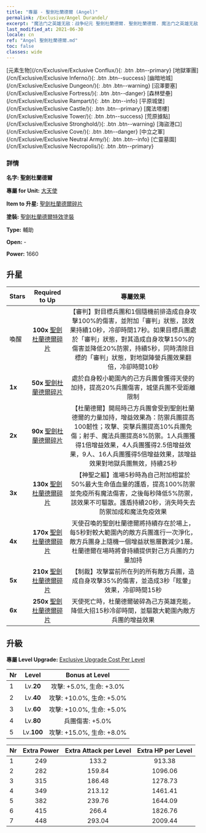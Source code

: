 ```yaml
---
title: "專屬 - 聖劍杜蘭德爾 (Angel)"
permalink: /Exclusive/Angel Durandel/
excerpt: "魔法门之英雄无敌：战争纪元 聖劍杜蘭德爾. 聖劍杜蘭德爾. 魔法门之英雄无敌：战争纪元 專屬 聖劍杜蘭德爾. 大天使 專屬."
last_modified_at: 2021-06-30
locale: cn
ref: "Angel 聖劍杜蘭德爾.md"
toc: false
classes: wide
---
```

 [元素生物](/cn/Exclusive/Exclusive Conflux/){: .btn .btn--primary} [地獄軍團](/cn/Exclusive/Exclusive Inferno/){: .btn .btn--success} [幽暗地城](/cn/Exclusive/Exclusive Dungeon/){: .btn .btn--warning} [沼澤要塞](/cn/Exclusive/Exclusive Fortress/){: .btn .btn--danger} [森林壁壘](/cn/Exclusive/Exclusive Rampart/){: .btn .btn--info} [平原城堡](/cn/Exclusive/Exclusive Castle/){: .btn .btn--primary} [魔法塔樓](/cn/Exclusive/Exclusive Tower/){: .btn .btn--success} [荒原據點](/cn/Exclusive/Exclusive Stronghold/){: .btn .btn--warning} [海盜港口](/cn/Exclusive/Exclusive Cove/){: .btn .btn--danger} [中立之軍](/cn/Exclusive/Exclusive Neutral Army/){: .btn .btn--info} [亡靈墓園](/cn/Exclusive/Exclusive Necropolis/){: .btn .btn--primary} 

### 詳情
 **名字: 聖劍杜蘭德爾** 

 **專屬 for Unit:** [大天使](/cn/units/Angel/) 

 **Item to 升星:** [聖劍杜蘭德爾碎片](/cn/Items/con_973/)

 **塗裝:** [聖劍杜蘭德爾特效塗裝](/cn/Items/con_641/)

 **Type:** 輔助

 **Open:** -

 **Power:** 1660

## 升星

  |     Stars    |  Required to Up | 專屬效果 |
  |:-------------|:---------------:|:---------------:|
  |  喚醒  | **100x** [聖劍杜蘭德爾碎片](/cn/Items/con_973/) | 【審判】對目標兵團和1個隨機前排造成自身攻擊100%的傷害，並附加「審判」狀態，該效果持續10秒，冷卻時間17秒。如果目標兵團處於「審判」狀態，對其造成自身攻擊150%的傷害並降低20%防禦，持續5秒，同時清除目標的「審判」狀態，對地獄陣營兵團效果翻倍，冷卻時間10秒 |
  | **1x** <i class="fas fa-star"/> | **50x** [聖劍杜蘭德爾碎片](/cn/Items/con_973/) | 處於自身較小範圍內的己方兵團會獲得天使的加持，提高20%兵團傷害，城堡兵團不受距離限制 |
  | **2x** <i class="fas fa-star"/> | **90x** [聖劍杜蘭德爾碎片](/cn/Items/con_973/) | 【杜蘭德爾】開局時己方兵團會受到聖劍杜蘭德爾的力量加持，增益效果為：防禦兵團提高100韌性；攻擊、突擊兵團提高10%兵團免傷；射手、魔法兵團提高8%防禦。1人兵團獲得1倍增益效果，4人兵團獲得2.5倍增益效果，9人、16人兵團獲得5倍增益效果，該增益效果對地獄兵團無效，持續25秒 |
  | **3x** <i class="fas fa-star"/> | **130x** [聖劍杜蘭德爾碎片](/cn/Items/con_973/) | 【神聖之軀】進場5秒時為自己附加相當於50%最大生命值血量的護盾，提高100%防禦並免疫所有魔法傷害，之後每秒降低5%防禦，該效果不可驅散。護盾持續20秒，消失時失去防禦加成和魔法免疫效果 |
  | **4x** <i class="fas fa-star"/> | **170x** [聖劍杜蘭德爾碎片](/cn/Items/con_973/) | 天使召喚的聖劍杜蘭德爾將持續存在於場上，每5秒對較大範圍內的敵方兵團進行一次淨化，敵方兵團身上隨機一個增益狀態層數減少1層。杜蘭德爾在場時將會持續提供對己方兵團的力量加持 |
  | **5x** <i class="fas fa-star"/> | **210x** [聖劍杜蘭德爾碎片](/cn/Items/con_973/) | 【制裁】攻擊當前所在列的所有敵方兵團，造成自身攻擊35%的傷害，並造成3秒「眩暈」效果，冷卻時間15秒 |
  | **6x** <i class="fas fa-star"/> | **250x** [聖劍杜蘭德爾碎片](/cn/Items/con_973/) | 天使死亡時，杜蘭德爾破碎為己方英雄充能，降低大招15秒冷卻時間，並驅散大範圍內敵方兵團的增益效果 |


## 升級
 **專屬 Level Upgrade:** [Exclusive Upgrade Cost Per Level](/Exclusive/ExclusiveUpgradeCostPerLevel/)

  |  Nr  |   Level  | Bonus at Level |
  |:-----|:--------:|:--------------:|
  | 1 | Lv.**20** | 攻擊: +5.0%, 生命: +3.0% |
  | 2 | Lv.**40** | 攻擊: +10.0%, 生命: +5.0% |
  | 3 | Lv.**60** | 攻擊: +10.0%, 生命: +5.0% |
  | 4 | Lv.**80** | 兵團傷害: +5.0% |
  | 5 | Lv.**100** | 攻擊: +15.0%, 生命: +8.0% |


  |  Nr  |  Extra Power | Extra Attack per Level | Extra HP per Level |
  |:-----|:--------:|:--------:|:--------:|
  | 1 | 249 | 133.2 | 913.38 |
  | 2 | 282 | 159.84 | 1096.06 |
  | 3 | 315 | 186.48 | 1278.73 |
  | 4 | 349 | 213.12 | 1461.41 |
  | 5 | 382 | 239.76 | 1644.09 |
  | 6 | 415 | 266.4 | 1826.76 |
  | 7 | 448 | 293.04 | 2009.44 |


